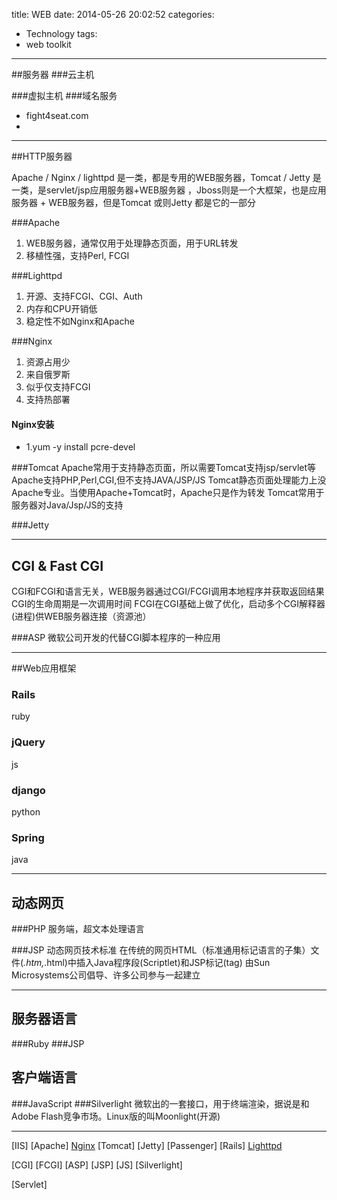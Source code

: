 title: WEB
date: 2014-05-26 20:02:52
categories:
- Technology
tags: 
- web toolkit
---

##服务器
###云主机

###虚拟主机
###域名服务
*	fight4seat.com
*	

----------------------------
##HTTP服务器

Apache / Nginx / lighttpd 是一类，都是专用的WEB服务器，Tomcat / Jetty 是一类，是servlet/jsp应用服务器+WEB服务器 ，Jboss则是一个大框架，也是应用服务器 + WEB服务器，但是Tomcat 或则Jetty 都是它的一部分

###Apache
1. WEB服务器，通常仅用于处理静态页面，用于URL转发
2. 移植性强，支持Perl, FCGI

###Lighttpd
1. 开源、支持FCGI、CGI、Auth
2. 内存和CPU开销低
3. 稳定性不如Nginx和Apache

###Nginx
1. 资源占用少
2. 来自俄罗斯
3. 似乎仅支持FCGI
4. 支持热部署

#### Nginx安装
* 1.yum -y install pcre-devel

###Tomcat
Apache常用于支持静态页面，所以需要Tomcat支持jsp/servlet等
Apache支持PHP,Perl,CGI,但不支持JAVA/JSP/JS
Tomcat静态页面处理能力上没Apache专业。当使用Apache+Tomcat时，Apache只是作为转发
Tomcat常用于服务器对Java/Jsp/JS的支持

###Jetty

---
## CGI & Fast CGI
CGI和FCGI和语言无关，WEB服务器通过CGI/FCGI调用本地程序并获取返回结果
CGI的生命周期是一次调用时间
FCGI在CGI基础上做了优化，启动多个CGI解释器(进程)供WEB服务器连接（资源池）

<!--可以认为FCGI和CGI只是一种协议-->

<!--另外，可以在HTTP服务器中集成一些语言的解释器，就可以直接由HTTP服务器调用此程序（一种非CGI方式）-->

###ASP
微软公司开发的代替CGI脚本程序的一种应用

---

##Web应用框架

### Rails
ruby

### jQuery
js

### django
python

### Spring
java

--------------------------
## 动态网页

###PHP
服务端，超文本处理语言

###JSP
动态网页技术标准
在传统的网页HTML（标准通用标记语言的子集）文件(*.htm,*.html)中插入Java程序段(Scriptlet)和JSP标记(tag)
由Sun Microsystems公司倡导、许多公司参与一起建立

---

## 服务器语言

###Ruby
###JSP

## 客户端语言

###JavaScript
###Silverlight
微软出的一套接口，用于终端渲染，据说是和Adobe Flash竞争市场。Linux版的叫Moonlight(开源)

---
[IIS]
[Apache]
[Nginx](http://zh.wikipedia.org/wiki/Nginx)
[Tomcat]
[Jetty]
[Passenger]
[Rails]
[Lighttpd](http://zh.wikipedia.org/wiki/Lighttpd)

[CGI]
[FCGI]
[ASP]
[JSP]
[JS]
[Silverlight]


[Servlet]